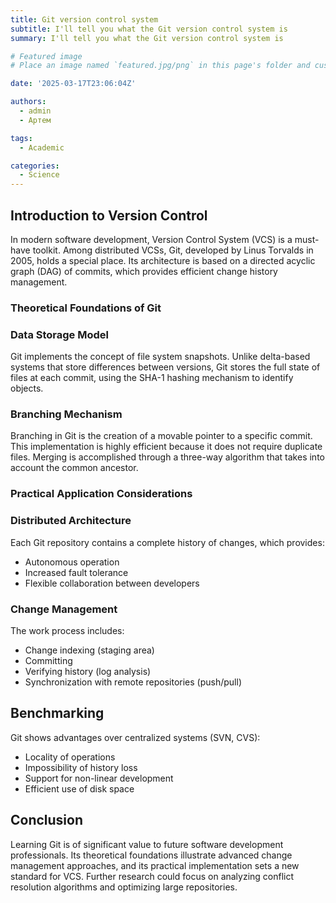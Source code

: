 ```yaml
---
title: Git version control system
subtitle: I'll tell you what the Git version control system is
summary: I'll tell you what the Git version control system is

# Featured image
# Place an image named `featured.jpg/png` in this page's folder and customize its options here.

date: '2025-03-17T23:06:04Z'

authors:
  - admin
  - Артем

tags:
  - Academic

categories:
  - Science
---
```


## Introduction to Version Control

In modern software development, Version Control System (VCS) is a must-have toolkit. Among distributed VCSs, Git, developed by Linus Torvalds in 2005, holds a special place. Its architecture is based on a directed acyclic graph (DAG) of commits, which provides efficient change history management.

### Theoretical Foundations of Git

### Data Storage Model

Git implements the concept of file system snapshots. Unlike delta-based systems that store differences between versions, Git stores the full state of files at each commit, using the SHA-1 hashing mechanism to identify objects.

### Branching Mechanism

Branching in Git is the creation of a movable pointer to a specific commit. This implementation is highly efficient because it does not require duplicate files. Merging is accomplished through a three-way algorithm that takes into account the common ancestor.

### Practical Application Considerations

### Distributed Architecture

Each Git repository contains a complete history of changes, which provides:
- Autonomous operation
- Increased fault tolerance
- Flexible collaboration between developers

### Change Management

The work process includes:
- Change indexing (staging area)
- Committing
- Verifying history (log analysis)
- Synchronization with remote repositories (push/pull)

## Benchmarking

Git shows advantages over centralized systems (SVN, CVS):
- Locality of operations
- Impossibility of history loss
- Support for non-linear development
- Efficient use of disk space

## Conclusion

Learning Git is of significant value to future software development professionals. Its theoretical foundations illustrate advanced change management approaches, and its practical implementation sets a new standard for VCS. Further research could focus on analyzing conflict resolution algorithms and optimizing large repositories.
